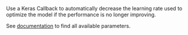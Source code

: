 Use a Keras Callback to automatically decrease the learning rate used to optimize the model if the performance is no longer improving.

See [documentation](https://keras.io/callbacks/#reducelronplateau) to find all available parameters.